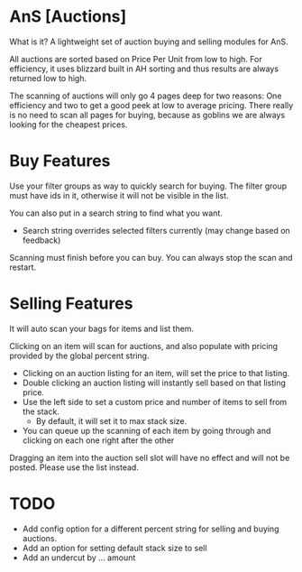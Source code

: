 AnS [Auctions]
=======

What is it? A lightweight set of auction buying and selling modules for AnS.

All auctions are sorted based on Price Per Unit from low to high. For efficiency, it uses blizzard built in AH sorting and thus results are always returned low to high.

The scanning of auctions will only go 4 pages deep for two reasons: One efficiency and two to get a good peek at low to average pricing. There really is no need to scan all pages for buying, because as goblins we are always looking for the cheapest prices.

Buy Features
=============
Use your filter groups as way to quickly search for buying. The filter group must have ids in it, otherwise it will not be visible in the list.

You can also put in a search string to find what you want.
* Search string overrides selected filters currently (may change based on feedback)

Scanning must finish before you can buy. You can always stop the scan and restart.

Selling Features
=================
It will auto scan your bags for items and list them.

Clicking on an item will scan for auctions, and also populate with pricing provided by the global percent string.
* Clicking on an auction listing for an item, will set the price to that listing.
* Double clicking an auction listing will instantly sell based on that listing price.
* Use the left side to set a custom price and number of items to sell from the stack. 
    * By default, it will set it to max stack size.
* You can queue up the scanning of each item by going through and clicking on each one right after the other

Dragging an item into the auction sell slot will have no effect and will not be posted. Please use the list instead.

TODO
==========
* Add config option for a different percent string for selling and buying auctions.
* Add an option for setting default stack size to sell
* Add an undercut by ... amount